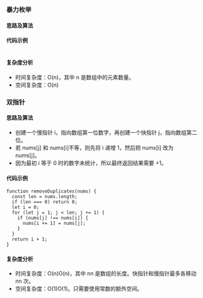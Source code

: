### 暴力枚举

#### 思路及算法


#### 代码示例
```

```
#### 复杂度分析
- 时间复杂度：O(n)，其中 n 是数组中的元素数量。
- 空间复杂度：O(n)

### 双指针

#### 思路及算法
- 创建一个慢指针 i，指向数组第一位数字，再创建一个快指针 j，指向数组第二位。
- 若 nums[j] 和 nums[i]不等，则先将 i 递增 1，然后把 nums[i] 改为 nums[j]。
- 因为最初 i 等于 0 时的数字未统计，所以最终返回结果需要 +1。

#### 代码示例
```
function removeDuplicates(nums) {
  const len = nums.length;
  if (len === 0) return 0;
  let i = 0;
  for (let j = 1; j < len; j += 1) {
    if (nums[j] !== nums[i]) {
      nums[i += 1] = nums[j];
    }
  }
  return i + 1;
}
```
#### 复杂度分析
- 时间复杂度：O(n)O(n)，其中 nn 是数组的长度。快指针和慢指针最多各移动 nn 次。
- 空间复杂度：O(1)O(1)。只需要使用常数的额外空间。